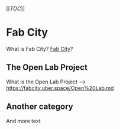 [[_TOC_]]
# Fab City
What is Fab City? <a href="https://fabcity.uber.space/Fab%20City%20Hamburg%20Definition.md/ed34707e46ba99142c65d89e7b25bb18dc801274" title="Title">Fab City</a>?
## The Open Lab Project
What is the Open Lab Project --> https://fabcity.uber.space/Open%20Lab.md

## Another category
And more text